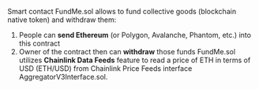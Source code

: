 Smart contact FundMe.sol allows to fund collective goods (blockchain native token) and withdraw them:
   1. People can **send Ethereum** (or Polygon, Avalanche, Phantom, etc.) into this contract
   2. Owner of the contract then can **withdraw** those funds
FundMe.sol utilizes **Chainlink Data Feeds** feature to read a price of ETH in terms of USD (ETH/USD) from Chainlink Price Feeds interface AggregatorV3Interface.sol.
